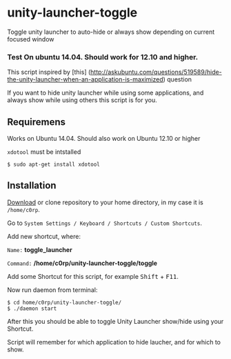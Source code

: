 unity-launcher-toggle
=====================


Toggle unity launcher to auto-hide or always show depending on current focused window

### Test On ubuntu 14.04. Should work for 12.10 and higher.


This script inspired by [this] (http://askubuntu.com/questions/519589/hide-the-unity-launcher-when-an-application-is-maximized) question

If you want to hide unity launcher while using some applications, and always show while using others this script is for you.

## Requiremens

Works on Ubuntu 14.04. Should also work on Ubuntu 12.10 or higher

`xdotool` must be intstalled

    $ sudo apt-get install xdotool 

## Installation

[Download](https://github.com/c0rp-aubakirov/unity-launcher-toggle/archive/master.zip) or clone repository  to your home directory, in my case it is `/home/c0rp`.

Go to `System Settings / Keyboard / Shortcuts / Custom Shortcuts`.

Add new shortcut, where:

`Name:` **toggle_launcher**

`Command:` **/home/c0rp/unity-launcher-toggle/toggle**

Add some Shortcut for this script, for example <kbd>Shift</kbd> + <kbd>F11</kbd>.

Now run daemon from terminal:

    $ cd home/c0rp/unity-launcher-toggle/
    $ ./daemon start
    
After this you should be able to toggle Unity Launcher show/hide using your Shortcut.

Script will remember for which application to hide laucher, and for which to show.

